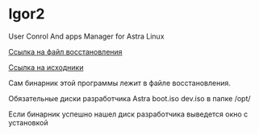 # Igor2
User Conrol And apps Manager for Astra Linux

[Ссылка на файл восстановления](https://disk.yandex.ru/d/AIiox72gIh-l9A)

[Ссылка на исходники](https://disk.yandex.ru/d/qaZgSR_gZ_5MWw)

Сам бинарник этой программы лежит в файле восстановления.

Обязательные диски разработчика Astra boot.iso dev.iso  в папке /opt/

Если бинарник успешно нашел диск разработчика выведется окно с установкой 
